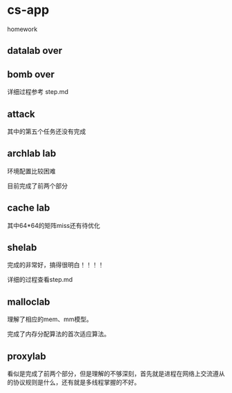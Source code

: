 # cs-app
homework



## datalab over

## bomb over

详细过程参考 step.md

## attack 

其中的第五个任务还没有完成

## archlab lab

环境配置比较困难

目前完成了前两个部分

## cache lab

其中64*64的矩阵miss还有待优化

## shelab 

完成的非常好，搞得很明白！！！！

详细的过程查看step.md

## malloclab

理解了相应的mem、mm模型。

完成了内存分配算法的首次适应算法。

## proxylab

看似是完成了前两个部分，但是理解的不够深刻，首先就是进程在网络上交流遵从的协议规则是什么，还有就是多线程掌握的不好。
